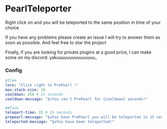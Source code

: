 # PearlTeleporter


Right click on and you will be teleported to the same position in time of your choice

If you have any problems please create an issue I will try to answer them as soon as possible. And feel free to star the project

Finally, if you are looking for private plugins at a good price, I can make some on my discord: yakuuuuuuuuuuuuuuu_

### Config

```yaml
#Item
lore: "Click right to PrePearl !"
max-stack-size: 16
cooldown: 250 # In seconds
cooldown-message: "§cYou can't PrePearl for {cooldown} seconds!"

##Task
teleport-time: 15 # In seconds
prepearl-message: "§aYou have PrePearl you will be teleported in 15 seconds!"
teleported-message: "§aYou have been teleported!"
```
